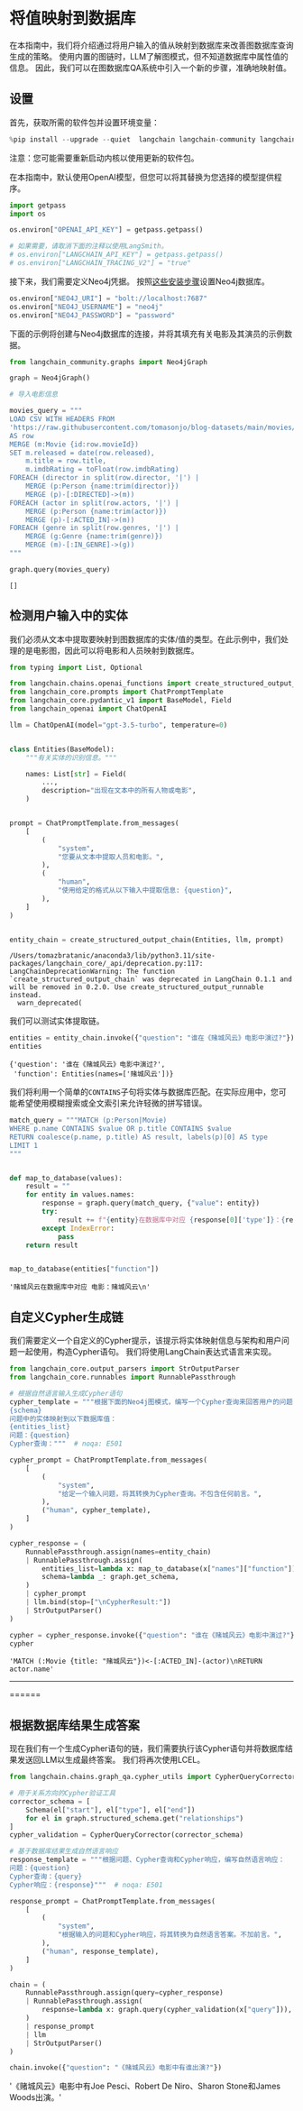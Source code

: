 # 将值映射到数据库

在本指南中，我们将介绍通过将用户输入的值从映射到数据库来改善图数据库查询生成的策略。
使用内置的图链时，LLM了解图模式，但不知道数据库中属性值的信息。
因此，我们可以在图数据库QA系统中引入一个新的步骤，准确地映射值。

## 设置

首先，获取所需的软件包并设置环境变量：


```python
%pip install --upgrade --quiet  langchain langchain-community langchain-openai neo4j
```

注意：您可能需要重新启动内核以使用更新的软件包。


在本指南中，默认使用OpenAI模型，但您可以将其替换为您选择的模型提供程序。


```python
import getpass
import os

os.environ["OPENAI_API_KEY"] = getpass.getpass()

# 如果需要，请取消下面的注释以使用LangSmith。
# os.environ["LANGCHAIN_API_KEY"] = getpass.getpass()
# os.environ["LANGCHAIN_TRACING_V2"] = "true"
```

接下来，我们需要定义Neo4j凭据。
按照[这些安装步骤](https://neo4j.com/docs/operations-manual/current/installation/)设置Neo4j数据库。


```python
os.environ["NEO4J_URI"] = "bolt://localhost:7687"
os.environ["NEO4J_USERNAME"] = "neo4j"
os.environ["NEO4J_PASSWORD"] = "password"
```

下面的示例将创建与Neo4j数据库的连接，并将其填充有关电影及其演员的示例数据。


```python
from langchain_community.graphs import Neo4jGraph

graph = Neo4jGraph()

# 导入电影信息

movies_query = """
LOAD CSV WITH HEADERS FROM 
'https://raw.githubusercontent.com/tomasonjo/blog-datasets/main/movies/movies_small.csv'
AS row
MERGE (m:Movie {id:row.movieId})
SET m.released = date(row.released),
    m.title = row.title,
    m.imdbRating = toFloat(row.imdbRating)
FOREACH (director in split(row.director, '|') | 
    MERGE (p:Person {name:trim(director)})
    MERGE (p)-[:DIRECTED]->(m))
FOREACH (actor in split(row.actors, '|') | 
    MERGE (p:Person {name:trim(actor)})
    MERGE (p)-[:ACTED_IN]->(m))
FOREACH (genre in split(row.genres, '|') | 
    MERGE (g:Genre {name:trim(genre)})
    MERGE (m)-[:IN_GENRE]->(g))
"""

graph.query(movies_query)
```




    []



## 检测用户输入中的实体
我们必须从文本中提取要映射到图数据库的实体/值的类型。在此示例中，我们处理的是电影图，因此可以将电影和人员映射到数据库。


```python
from typing import List, Optional

from langchain.chains.openai_functions import create_structured_output_chain
from langchain_core.prompts import ChatPromptTemplate
from langchain_core.pydantic_v1 import BaseModel, Field
from langchain_openai import ChatOpenAI

llm = ChatOpenAI(model="gpt-3.5-turbo", temperature=0)


class Entities(BaseModel):
    """有关实体的识别信息。"""

    names: List[str] = Field(
        ...,
        description="出现在文本中的所有人物或电影",
    )


prompt = ChatPromptTemplate.from_messages(
    [
        (
            "system",
            "您要从文本中提取人员和电影。",
        ),
        (
            "human",
            "使用给定的格式从以下输入中提取信息: {question}",
        ),
    ]
)


entity_chain = create_structured_output_chain(Entities, llm, prompt)
```

    /Users/tomazbratanic/anaconda3/lib/python3.11/site-packages/langchain_core/_api/deprecation.py:117: LangChainDeprecationWarning: The function `create_structured_output_chain` was deprecated in LangChain 0.1.1 and will be removed in 0.2.0. Use create_structured_output_runnable instead.
      warn_deprecated(
    

我们可以测试实体提取链。


```python
entities = entity_chain.invoke({"question": "谁在《赌城风云》电影中演过?"})
entities
```




    {'question': '谁在《赌城风云》电影中演过?',
     'function': Entities(names=['赌城风云'])}



我们将利用一个简单的`CONTAINS`子句将实体与数据库匹配。在实际应用中，您可能希望使用模糊搜索或全文索引来允许轻微的拼写错误。


```python
match_query = """MATCH (p:Person|Movie)
WHERE p.name CONTAINS $value OR p.title CONTAINS $value
RETURN coalesce(p.name, p.title) AS result, labels(p)[0] AS type
LIMIT 1
"""


def map_to_database(values):
    result = ""
    for entity in values.names:
        response = graph.query(match_query, {"value": entity})
        try:
            result += f"{entity}在数据库中对应 {response[0]['type']}：{response[0]['result']}\n"
        except IndexError:
            pass
    return result


map_to_database(entities["function"])
```




    '赌城风云在数据库中对应 电影：赌城风云\n'



## 自定义Cypher生成链

我们需要定义一个自定义的Cypher提示，该提示将实体映射信息与架构和用户问题一起使用，构造Cypher语句。
我们将使用LangChain表达式语言来实现。


```python
from langchain_core.output_parsers import StrOutputParser
from langchain_core.runnables import RunnablePassthrough

# 根据自然语言输入生成Cypher语句
cypher_template = """根据下面的Neo4j图模式，编写一个Cypher查询来回答用户的问题：
{schema}
问题中的实体映射到以下数据库值：
{entities_list}
问题：{question}
Cypher查询："""  # noqa: E501

cypher_prompt = ChatPromptTemplate.from_messages(
    [
        (
            "system",
            "给定一个输入问题，将其转换为Cypher查询。不包含任何前言。",
        ),
        ("human", cypher_template),
    ]
)

cypher_response = (
    RunnablePassthrough.assign(names=entity_chain)
    | RunnablePassthrough.assign(
        entities_list=lambda x: map_to_database(x["names"]["function"]),
        schema=lambda _: graph.get_schema,
    )
    | cypher_prompt
    | llm.bind(stop=["\nCypherResult:"])
    | StrOutputParser()
)
```


```python
cypher = cypher_response.invoke({"question": "谁在《赌城风云》电影中演过?"})
cypher
```




    'MATCH (:Movie {title: "赌城风云"})<-[:ACTED_IN]-(actor)\nRETURN actor.name'


------
======
## 根据数据库结果生成答案

现在我们有一个生成Cypher语句的链，我们需要执行该Cypher语句并将数据库结果发送回LLM以生成最终答案。
我们将再次使用LCEL。

```python
from langchain.chains.graph_qa.cypher_utils import CypherQueryCorrector, Schema

# 用于关系方向的Cypher验证工具
corrector_schema = [
    Schema(el["start"], el["type"], el["end"])
    for el in graph.structured_schema.get("relationships")
]
cypher_validation = CypherQueryCorrector(corrector_schema)

# 基于数据库结果生成自然语言响应
response_template = """根据问题、Cypher查询和Cypher响应，编写自然语言响应：
问题：{question}
Cypher查询：{query}
Cypher响应：{response}"""  # noqa: E501

response_prompt = ChatPromptTemplate.from_messages(
    [
        (
            "system",
            "根据输入的问题和Cypher响应，将其转换为自然语言答案。不加前言。",
        ),
        ("human", response_template),
    ]
)

chain = (
    RunnablePassthrough.assign(query=cypher_response)
    | RunnablePassthrough.assign(
        response=lambda x: graph.query(cypher_validation(x["query"])),
    )
    | response_prompt
    | llm
    | StrOutputParser()
)
```

```python
chain.invoke({"question": "《赌城风云》电影中有谁出演?"})
```

'《赌城风云》电影中有Joe Pesci、Robert De Niro、Sharon Stone和James Woods出演。'

